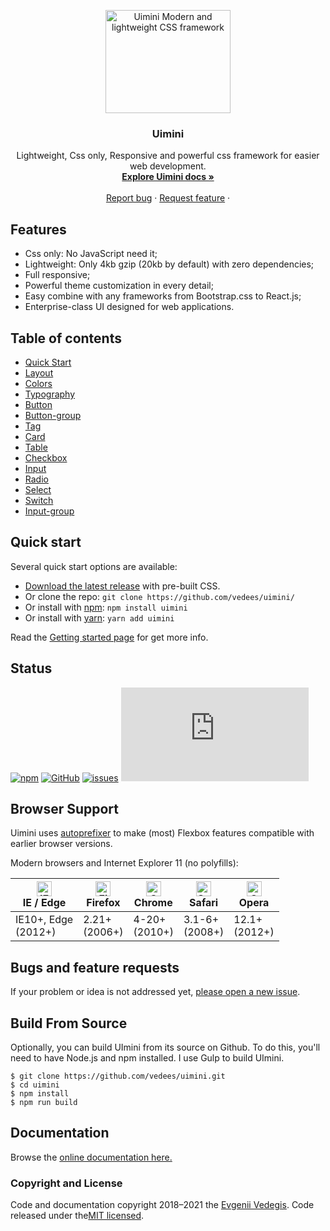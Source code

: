 <p align="center">
  <a href="https://uimini.github.io/docs/">
    <img src="https://vedegis.com/uploads/uimini/meta-v2-2.png" alt="Uimini Modern and lightweight CSS framework" width="200" height="165">
  </a>
</p>

<h3 align="center">Uimini</h3>

<p align="center">
  Lightweight, Css only, Responsive and powerful css framework for easier web development.
  <br>
  <a href="https://uimini.github.io/docs/"><strong>Explore Uimini docs »</strong></a>
  <br>
  <br>
  <a href="https://github.com/vedees/uimini/issues/new?assignees=-&labels=bug&template=bug_report.yml">Report bug</a>
  ·
  <a href="https://github.com/vedees/uimini/issues/new?assignees=&labels=feature&template=feature_request.yml">Request feature</a>
  ·
  <!-- <a href="https://uimini.github.io/docs/themes">Themes</a> -->
</p>

## Features

- Css only: No JavaScript need it;
- Lightweight: Only 4kb gzip (20kb by default) with zero dependencies;
- Full responsive;
- Powerful theme customization in every detail;
- Easy combine with any frameworks from Bootstrap.css to React.js;
- Enterprise-class UI designed for web applications.

## Table of contents

- [Quick Start](https://uimini.github.io/docs/docs/quick-start.html)
- [Layout](https://uimini.github.io/docs/docs/layout.html)
- [Colors](https://uimini.github.io/docs/docs/colors.html)
- [Typography](https://uimini.github.io/docs/docs/typography.html)
- [Button](https://uimini.github.io/docs/docs/button.html)
- [Button-group](https://uimini.github.io/docs/docs/button-group.html)
- [Tag](https://uimini.github.io/docs/docs/tag.html)
- [Card](https://uimini.github.io/docs/docs/card.html)
- [Table](https://uimini.github.io/docs/docs/table.html)
- [Checkbox](https://uimini.github.io/docs/docs/checkbox.html)
- [Input](https://uimini.github.io/docs/docs/input.html)
- [Radio](https://uimini.github.io/docs/docs/radio.html)
- [Select](https://uimini.github.io/docs/docs/select.html)
- [Switch](https://uimini.github.io/docs/docs/switch.html)
- [Input-group](https://uimini.github.io/docs/docs/input-group.html)

## Quick start

Several quick start options are available:

- [Download the latest release](https://github.com/vedees/uimini/releases/latest) with pre-built CSS.
- Or clone the repo: `git clone https://github.com/vedees/uimini/`
- Or install with [npm](https://www.npmjs.com/): `npm install uimini`
- Or install with [yarn](https://yarnpkg.com/): `yarn add uimini`

Read the [Getting started page](https://uimini.github.io/docs/docs/quick-start.html) for get more info.

## Status

[![npm](https://img.shields.io/npm/v/uimini.svg?style=flat-square)](https://www.npmjs.com/package/uimini) [![GitHub](https://img.shields.io/github/license/mashape/apistatus.svg?style=flat-square)](https://www.npmjs.com/package/uimini) [![issues](https://img.shields.io/github/issues/uimini/uimini?style=flat-square)](https://github.com/uimini/uimini/issues) [![size](https://img.shields.io/github/size/uimini/uimini/dist/uimini.css?label=css%20size&style=flat-square)](https://github.com/uimini/uimini/blob/master/dist/uimini.css)

## Browser Support

Uimini uses [autoprefixer](https://github.com/postcss/autoprefixer) to make (most) Flexbox features compatible with earlier browser versions.

Modern browsers and Internet Explorer 11 (no polyfills):

| <img src="https://raw.githubusercontent.com/alrra/browser-logos/master/src/edge/edge_48x48.png" alt="IE / Edge" width="24px" height="24px" /></br>IE / Edge | <img src="https://raw.githubusercontent.com/alrra/browser-logos/master/src/firefox/firefox_48x48.png" alt="Firefox" width="24px" height="24px" /></br>Firefox | <img src="https://raw.githubusercontent.com/alrra/browser-logos/master/src/chrome/chrome_48x48.png" alt="Chrome" width="24px" height="24px" /></br>Chrome | <img src="https://raw.githubusercontent.com/alrra/browser-logos/master/src/safari/safari_48x48.png" alt="Safari" width="24px" height="24px" /></br>Safari | <img src="https://raw.githubusercontent.com/alrra/browser-logos/master/src/opera/opera_48x48.png" alt="Opera" width="24px" height="24px" /></br>Opera |
| ----------------------------------------------------------------------------------------------------------------------------------------------------------- | ------------------------------------------------------------------------------------------------------------------------------------------------------------- | --------------------------------------------------------------------------------------------------------------------------------------------------------- | --------------------------------------------------------------------------------------------------------------------------------------------------------- | ----------------------------------------------------------------------------------------------------------------------------------------------------- |
| IE10+, Edge<br/> (2012+)                                                                                                                                    | 2.21+<br/>(2006+)                                                                                                                                             | 4-20+<br/>(2010+)                                                                                                                                         | 3.1-6+<br/>(2008+)                                                                                                                                        | 12.1+<br/>(2012+)                                                                                                                                     |

## Bugs and feature requests

If your problem or idea is not addressed yet, [please open a new issue](https://github.com/twbs/bootstrap/issues/new).

## Build From Source

Optionally, you can build UImini from its source on Github. To do this, you'll
need to have Node.js and npm installed. I use Gulp to build UImini.

```shell
$ git clone https://github.com/vedees/uimini.git
$ cd uimini
$ npm install
$ npm run build
```

## Documentation

Browse the [online documentation here.](https://uimini.github.io/docs/)

### Copyright and License

Code and documentation copyright 2018–2021 the [Evgenii Vedegis](https://github.com/vedees). Code released under the[MIT licensed](./LICENSE).

